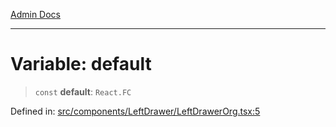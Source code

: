 [Admin Docs](/)

***

# Variable: default

> `const` **default**: `React.FC`

Defined in: [src/components/LeftDrawer/LeftDrawerOrg.tsx:5](https://github.com/PalisadoesFoundation/talawa-admin/blob/main/src/components/LeftDrawer/LeftDrawerOrg.tsx#L5)
